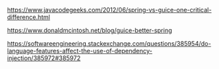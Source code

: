 https://www.javacodegeeks.com/2012/06/spring-vs-guice-one-critical-difference.html

https://www.donaldmcintosh.net/blog/guice-better-spring

https://softwareengineering.stackexchange.com/questions/385954/do-language-features-affect-the-use-of-dependency-injection/385972#385972

